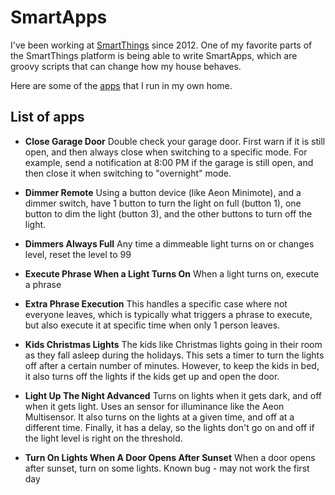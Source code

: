 SmartApps
=========

I've been working at [SmartThings](http://www.smartthings.com) since 2012. One of my favorite parts of the SmartThings platform is being able to write SmartApps, which are groovy scripts that can change how my house behaves.

Here are some of the [apps](apps/) that I run in my own home.

## List of apps
* **Close Garage Door**
Double check your garage door. First warn if it is still open, and then always close when switching to a specific mode. For example, send a notification at 8:00 PM if the garage is still open, and then close it when switching to "overnight" mode.

* **Dimmer Remote**
Using a button device (like Aeon Minimote), and a dimmer switch, have 1 button to turn the light on full (button 1), one button to dim the light (button 3), and the other buttons to turn off the light.

* **Dimmers Always Full**
Any time a dimmeable light turns on or changes level, reset the level to 99

* **Execute Phrase When a Light Turns On**
When a light turns on, execute a phrase

* **Extra Phrase Execution**
This handles a specific case where not everyone leaves, which is typically what triggers a phrase to
execute, but also execute it at specific time when only 1 person leaves.

* **Kids Christmas Lights**
The kids like Christmas lights going in their room as they fall asleep during the holidays. This sets a timer to turn the lights off after a certain number of minutes. However, to keep the kids in bed, it also turns off the lights if the kids get up and open the door.

* **Light Up The Night Advanced**
Turns on lights when it gets dark, and off when it gets light. Uses an sensor for illuminance like the Aeon Multisensor. It also turns on the lights at a given time, and off at a different time. Finally, it has a delay, so the lights don't go on and off if the light level is right on the threshold.

* **Turn On Lights When A Door Opens After Sunset**
When a door opens after sunset, turn on some lights. Known bug - may not work the first day
